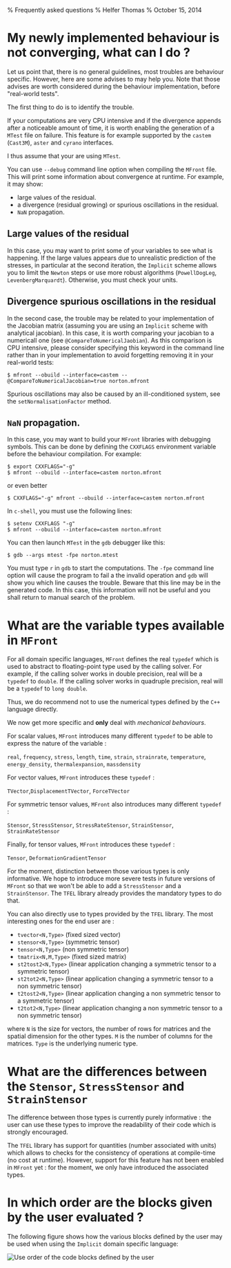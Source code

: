 % Frequently asked questions
% Helfer Thomas
% October 15, 2014

# My newly implemented behaviour is not converging, what can I do ?

Let us point that, there is no general guidelines, most troubles are
behaviour specific. However, here are some advises to may help
you. Note that those advises are worth considered during the
behaviour implementation, before "real-world tests".

The first thing to do is to identify the trouble.

If your computations are very CPU intensive and if the divergence
appends after a noticeable amount of time, it is worth enabling the
generation of a `MTest` file on failure. This feature is for example
supported by the `castem` (`Cast3M`), `aster` and `cyrano` interfaces.

I thus assume that your are using `MTest`.

You can use `--debug` command line option when compiling the `MFront`
file. This will print some information about convergence at
runtime. For example, it may show:

- large values of the residual.
- a divergence (residual growing) or spurious oscillations in the
  residual.
- `NaN` propagation.

## Large values of the residual

In this case, you may want to print some of your variables to see what
is happening. If the large values appears due to unrealistic
prediction of the stresses, in particular at the second iteration, the
`Implicit` scheme allows you to limit the `Newton` steps or use more
robust algorithms (`PowellDogLeg`, `LevenbergMarquardt`). Otherwise,
you must check your units.

## Divergence spurious oscillations in the residual

In the second case, the trouble may be related to your implementation
of the Jacobian matrix (assuming you are using an `Implicit` scheme
with analytical jacobian). In this case, it is worth comparing your
jacobian to a numericall one (see `@CompareToNumericalJaobian`). As
this comparison is CPU intensive, please consider specifying this
keyword in the command line rather than in your implementation to
avoid forgetting removing it in your real-world tests:

~~~~ {.bash}
$ mfront --obuild --interface=castem --@CompareToNumericalJacobian=true norton.mfront
~~~~~~~~~~~~~~~~~~~

Spurious oscillations may also be caused by an ill-conditioned system,
see the `setNormalisationFactor` method.

## `NaN` propagation.

In this case, you may want to build your `MFront` libraries with
debugging symbols. This can be done by defining the `CXXFLAGS`
environment variable before the behaviour compilation. For example:

~~~~ {.bash}
$ export CXXFLAGS="-g"
$ mfront --obuild --interface=castem norton.mfront
~~~~~~~~~~~~~~~~~~~

or even better

~~~~ {.bash}
$ CXXFLAGS="-g" mfront --obuild --interface=castem norton.mfront
~~~~~~~~~~~~~~~~~~~

In `c-shell`, you must use the following lines:

~~~~ {.bash}
$ setenv CXXFLAGS "-g"
$ mfront --obuild --interface=castem norton.mfront
~~~~~~~~~~~~~~~~~~~

You can then launch `MTest` in the `gdb` debugger like this:

~~~~ {.bash}
$ gdb --args mtest -fpe norton.mtest
~~~~~~~~~~~~~~~~~~~

You must type `r` in `gdb` to start the computations. The `-fpe`
command line option will cause the program to fail a the invalid
operation and `gdb` will show you which line causes the
trouble. Beware that this line may be in the generated code. In this
case, this information will not be useful and you shall return to
manual search of the problem.

# What are the variable types available in `MFront`

For all domain specific languages, `MFront` defines the real
`typedef` which is used to abstract to floating-point type used
by the calling solver. For example, if the calling solver works
in double precision, real will be a `typedef` to `double`. If the
calling solver works in quadruple precision, real will be a
`typedef` to `long double`.

Thus, we do recommend not to use the numerical types defined by the
`C++` language directly.

We now get more specific and **only** deal with *mechanical
behaviours*.

For scalar values, `MFront` introduces many different `typedef`
to be able to express the nature of the variable :

`real`, `frequency`, `stress`, `length`, `time`, `strain`,
`strainrate`, `temperature`, `energy_density`,
`thermalexpansion`, `massdensity`

For vector values, `MFront` introduces these `typedef` :

`TVector`,`DisplacementTVector`, `ForceTVector`

For symmetric tensor values, `MFront` also introduces many different
`typedef` :

`Stensor`, `StressStensor`, `StressRateStensor`, `StrainStensor`,
`StrainRateStensor`

Finally, for tensor values, `MFront` introduces these `typedef` :

`Tensor`, `DeformationGradientTensor`

For the moment, distinction between those various types is only
informative. We hope to introduce more severe tests in future versions
of `MFront` so that we won't be able to add a `StressStensor` and a
`StrainStensor`. The `TFEL` library already provides the mandatory
types to do that.

You can also directly use to types provided by the `TFEL`
library. The most interesting ones for the end user are :

- `tvector<N,Type>` (fixed sized vector)
- `stensor<N,Type>` (symmetric tensor)
- `tensor<N,Type>`  (non symmetric tensor)
- `tmatrix<N,M,Type>` (fixed sized matrix)
- `st2tost2<N,Type>` (linear application changing a symmetric
  tensor to a symmetric tensor)
- `st2tot2<N,Type>` (linear application changing a symmetric
  tensor to a non symmetric tensor)
- `t2tost2<N,Type>` (linear application changing a non
  symmetric tensor to a symmetric tensor)
- `t2tot2<N,Type>` (linear application changing a non
  symmetric tensor to a non symmetric tensor)

where `N` is the size for vectors, the number of rows for matrices and
the spatial dimension for the other types. `M` is the number of
columns for the matrices. `Type` is the underlying numeric type.

# What are the differences between the `Stensor`, `StressStensor` and `StrainStensor`

The difference between those types is currently purely informative :
the user can use these types to improve the readability of their code
which is strongly encouraged.

The `TFEL` library has support for quantities (number associated with
units) which allows to checks for the consistency of operations at
compile-time (no cost at runtime). However, support for this feature
has not been enabled in `MFront` yet : for the moment, we only have
introduced the associated types.

# In which order are the blocks given by the user evaluated ?

The following figure shows how the various blocks defined by the user
may be used when using the `Implicit` domain specific language:

![Use order of the code blocks defined by the user](img/ImplicitDSL.svg
 "Use order of the code blocks defined by the user")

<!-- Local IspellDict: english -->
